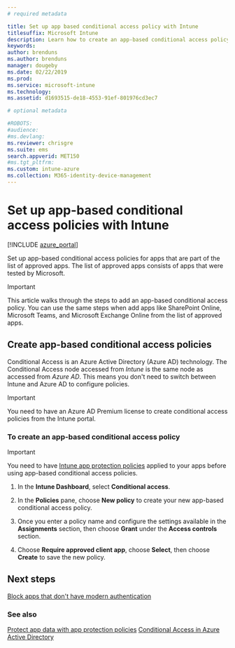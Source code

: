 ```yaml
---
# required metadata

title: Set up app based conditional access policy with Intune
titlesuffix: Microsoft Intune
description: Learn how to create an app-based conditional access policy with Intune.
keywords:
author: brenduns
ms.author: brenduns
manager: dougeby
ms.date: 02/22/2019
ms.prod:
ms.service: microsoft-intune
ms.technology:
ms.assetid: d1693515-de18-4553-91ef-801976cd3ec7

# optional metadata

#ROBOTS:
#audience:
#ms.devlang:
ms.reviewer: chrisgre
ms.suite: ems
search.appverid: MET150
#ms.tgt_pltfrm:
ms.custom: intune-azure
ms.collection: M365-identity-device-management
---
```


# Set up app-based conditional access policies with Intune

[!INCLUDE [azure_portal](./includes/azure_portal.md)]

Set up app-based conditional access policies for apps that are part of the list of approved apps. The list of approved apps consists of apps that were tested by Microsoft.

> [!IMPORTANT]
> This article walks through the steps to add an app-based conditional access policy. You can use the same steps when add apps like SharePoint Online, Microsoft Teams, and Microsoft Exchange Online from the list of approved apps.

## Create app-based conditional access policies
Conditional Access is an Azure Active Directory (Azure AD) technology. The Conditional Access node accessed from *Intune* is the same node as accessed from *Azure AD*. This means you don't need to switch between Intune and Azure AD to configure policies.

> [!IMPORTANT]
> You need to have an Azure AD Premium license to create conditional access policies from the Intune portal.

### To create an app-based conditional access policy

> [!IMPORTANT]
> You need to have [Intune app protection policies](app-protection-policies.md) applied to your apps before using app-based conditional access policies.

1. In the **Intune Dashboard**, select **Conditional access**.

2. In the **Policies** pane, choose **New policy** to create your new app-based conditional access policy.

4. Once you enter a policy name and configure the settings available in the **Assignments** section, then choose **Grant** under the **Access controls** section.

5. Choose **Require approved client app**, choose **Select**, then choose **Create** to save the new policy.

## Next steps
[Block apps that don't have modern authentication](app-modern-authentication-block.md)

### See also

[Protect app data with app protection policies](app-protection-policies.md)
[Conditional Access in Azure Active Directory](https://docs.microsoft.com/azure/active-directory/active-directory-conditional-access)
